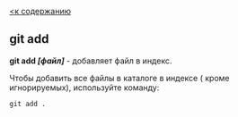 [<к содержанию](./redme.md)

## git  add

**git  add *[файл]***   -  добавляет файл в индекс.

Чтобы добавить все файлы в каталоге в индексе ( кроме игнорируемых), используйте команду:

```bach=
git add .
```
